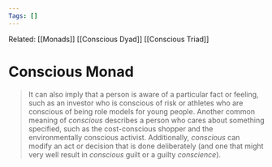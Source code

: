 ```yaml
---
Tags: []
---
```

Related: [[Monads]] [[Conscious Dyad]] [[Conscious Triad]]
# Conscious Monad

> It can also imply that a person is aware of a particular fact or feeling, such as an investor who is conscious of risk or athletes who are conscious of being role models for young people. Another common meaning of _conscious_ describes a person who cares about something specified, such as the cost-conscious shopper and the environmentally conscious activist. Additionally, _conscious_ can modify an act or decision that is done deliberately (and one that might very well result in _conscious_ guilt or a guilty _conscience_).